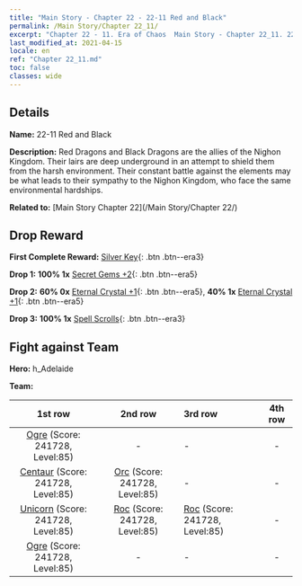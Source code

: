 ```yaml
---
title: "Main Story - Chapter 22 - 22-11 Red and Black"
permalink: /Main Story/Chapter 22_11/
excerpt: "Chapter 22 - 11. Era of Chaos  Main Story - Chapter 22_11. 22-11 Red and Black"
last_modified_at: 2021-04-15
locale: en
ref: "Chapter 22_11.md"
toc: false
classes: wide
---
```


## Details

 **Name:** 22-11 Red and Black

 **Description:** Red Dragons and Black Dragons are the allies of the Nighon Kingdom. Their lairs are deep underground in an attempt to shield them from the harsh environment. Their constant battle against the elements may be what leads to their sympathy to the Nighon Kingdom, who face the same environmental hardships.

 **Related to:** [Main Story Chapter 22](/Main Story/Chapter 22/)

## Drop Reward

 **First Complete Reward:** [Silver Key](/Items/con_693/){: .btn .btn--era3}

 **Drop 1:** **100% 1x** [Secret Gems +2](/Items/mat_79/){: .btn .btn--era5}

 **Drop 2:** **60% 0x** [Eternal Crystal +1](/Items/mat_73/){: .btn .btn--era5}, **40% 1x** [Eternal Crystal +1](/Items/mat_73/){: .btn .btn--era5}

 **Drop 3:** **100% 1x** [Spell Scrolls](/Items/con_694/){: .btn .btn--era3}


## Fight against Team
 **Hero:** h_Adelaide

 **Team:**


  | 1st row | 2nd row | 3rd row | 4th row |
  |:----:|:----:|:----|:----:|
  | [Ogre](/units/Ogre/) (Score: 241728, Level:85)  | - | - | - |
  | [Centaur](/units/Centaur/) (Score: 241728, Level:85)  | [Orc](/units/Orc/) (Score: 241728, Level:85)  | - | - |
  | [Unicorn](/units/Unicorn/) (Score: 241728, Level:85)  | [Roc](/units/Roc/) (Score: 241728, Level:85)  | [Roc](/units/Roc/) (Score: 241728, Level:85)  | - |
  | [Ogre](/units/Ogre/) (Score: 241728, Level:85)  | - | - | - |


